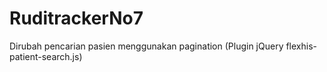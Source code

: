 # RuditrackerNo7
Dirubah pencarian pasien menggunakan pagination (Plugin jQuery flexhis-patient-search.js)
